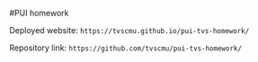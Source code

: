 #PUI homework

Deployed website: `https://tvscmu.github.io/pui-tvs-homework/`

Repository link: `https://github.com/tvscmu/pui-tvs-homework/`
